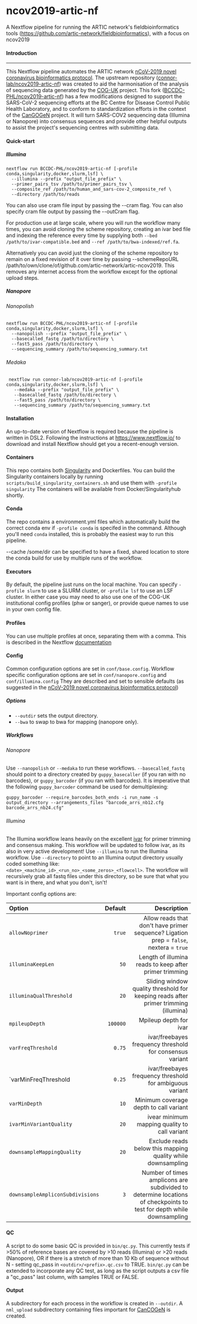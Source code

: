 # ncov2019-artic-nf
A Nextflow pipeline for running the ARTIC network's fieldbioinformatics tools (https://github.com/artic-network/fieldbioinformatics), with a focus on ncov2019

#### Introduction

------------

This Nextflow pipeline automates the ARTIC network [nCoV-2019 novel coronavirus bioinformatics protocol](https://artic.network/ncov-2019/ncov2019-bioinformatics-sop.html "nCoV-2019 novel coronavirus bioinformatics protocol"). The upstream repository ([connor-lab/ncov2019-artic-nf](https://github.com/connor-lab/ncov2019-artic-nf)) was created to aid the harmonisation of the analysis of sequencing data generated by the [COG-UK](https://github.com/COG-UK) project. This fork ([BCCDC-PHL/ncov2019-artic-nf](https://github.com/BCCDC-PHL/ncov2019-artic-nf)) has a few modifications designed to support the SARS-CoV-2 sequencing efforts at the BC Centre for Disease Control Public Health Laboratory, and to conform to standardization efforts in the context of the [CanGOGeN](https://www.genomecanada.ca/en/cancogen) project. It will turn SARS-COV2 sequencing data (Illumina or Nanopore) into consensus sequences and provide other helpful outputs to assist the project's sequencing centres with submitting data.
 

#### Quick-start
##### Illumina

```
nextflow run BCCDC-PHL/ncov2019-artic-nf [-profile conda,singularity,docker,slurm,lsf] \
  --illumina --prefix "output_file_prefix" \
  --primer_pairs_tsv /path/to/primer_pairs_tsv \
  --composite_ref /path/to/human_and_sars-cov-2_composite_ref \
  --directory /path/to/reads 
```
You can also use cram file input by passing the --cram flag.
You can also specify cram file output by passing the --outCram flag.

For production use at large scale, where you will run the workflow many times, you can avoid cloning the scheme repository, creating an ivar bed file and indexing the reference every time by supplying both `--bed /path/to/ivar-compatible.bed` and `--ref /path/to/bwa-indexed/ref.fa`.

Alternatively you can avoid just the cloning of the scheme repository to remain on a fixed revision of it over time by passing --schemeRepoURL /path/to/own/clone/of/github.com/artic-network/artic-ncov2019. This removes any internet access from the workflow except for the optional upload steps.

##### Nanopore
###### Nanopolish

```
nextflow run BCCDC-PHL/ncov2019-artic-nf [-profile conda,singularity,docker,slurm,lsf] \
  --nanopolish --prefix "output_file_prefix" \
  --basecalled_fastq /path/to/directory \
  --fast5_pass /path/to/directory \
  --sequencing_summary /path/to/sequencing_summary.txt
```

###### Medaka

```
 nextflow run connor-lab/ncov2019-artic-nf [-profile conda,singularity,docker,slurm,lsf] \
   --medaka --prefix "output_file_prefix" \
   --basecalled_fastq /path/to/directory \
   --fast5_pass /path/to/directory \
   --sequencing_summary /path/to/sequencing_summary.txt
```

#### Installation
An up-to-date version of Nextflow is required because the pipeline is written in DSL2. Following the instructions at https://www.nextflow.io/ to download and install Nextflow should get you a recent-enough version. 

#### Containers
This repo contains both [Singularity]("https://sylabs.io/guides/3.0/user-guide/index.html") and Dockerfiles. You can build the Singularity containers locally by running `scripts/build_singularity_containers.sh` and use them with `-profile singularity` The containers will be available from Docker/Singularityhub shortly.

#### Conda
The repo contains a environment.yml files which automatically build the correct conda env if `-profile conda` is specifed in the command. Although you'll need `conda` installed, this is probably the easiest way to run this pipeline.

--cache /some/dir can be specified to have a fixed, shared location to store the conda build for use by multiple runs of the workflow.

#### Executors
By default, the pipeline just runs on the local machine. You can specify `-profile slurm` to use a SLURM cluster, or `-profile lsf` to use an LSF cluster. In either case you may need to also use one of the COG-UK institutional config profiles (phw or sanger), or provide queue names to use in your own config file.

#### Profiles
You can use multiple profiles at once, separating them with a comma. This is described in the Nextflow [documentation](https://www.nextflow.io/docs/latest/config.html#config-profiles) 

#### Config
Common configuration options are set in `conf/base.config`. Workflow specific configuration options are set in `conf/nanopore.config` and `conf/illumina.config` They are described and set to sensible defaults (as suggested in the [nCoV-2019 novel coronavirus bioinformatics protocol](https://artic.network/ncov-2019/ncov2019-bioinformatics-sop.html "nCoV-2019 novel coronavirus bioinformatics protocol"))

##### Options
- `--outdir` sets the output directory.
- `--bwa` to swap to bwa for mapping (nanopore only).

##### Workflows

###### Nanopore
Use `--nanopolish` or `--medaka` to run these workflows. `--basecalled_fastq` should point to a directory created by `guppy_basecaller` (if you ran with no barcodes), or `guppy_barcoder` (if you ran with barcodes). It is imperative that the following `guppy_barcoder` command be used for demultiplexing:

```
guppy_barcoder --require_barcodes_both_ends -i run_name -s output_directory --arrangements_files "barcode_arrs_nb12.cfg barcode_arrs_nb24.cfg"
```

###### Illumina
The Illumina workflow leans heavily on the excellent [ivar](https://github.com/andersen-lab/ivar) for primer trimming and consensus making. This workflow will be updated to follow ivar, as its also in very active development! Use `--illumina` to run the Illumina workflow. Use `--directory` to point to an Illumina output directory usually coded something like: `<date>_<machine_id>_<run_no>_<some_zeros>_<flowcell>`. The workflow will recursively grab all fastq files under this directory, so be sure that what you want is in there, and what you don't, isn't! 

Important config options are:

| Option                           | Default  | Description                                                                                                         |
|:---------------------------------|---------:|--------------------------------------------------------------------------------------------------------------------:|
| `allowNoprimer`                  | `true`   | Allow reads that don't have primer sequence? Ligation prep = `false`, nextera = `true`                              |
| `illuminaKeepLen`                | `50`     | Length of illumina reads to keep after primer trimming                                                              |
| `illuminaQualThreshold`          | `20`     | Sliding window quality threshold for keeping reads after primer trimming (illumina)                                 |
| `mpileupDepth`                   | `100000` | Mpileup depth for ivar                                                                                              |
| `varFreqThreshold`               | `0.75`   | ivar/freebayes frequency threshold for consensus variant                                                            |
| `varMinFreqThreshold             | `0.25`   | ivar/freebayes frequency threshold for ambiguous variant                                                            |
| `varMinDepth`                    | `10`     | Minimum coverage depth to call variant                                                                    |
| `ivarMinVariantQuality`          | `20`     | ivear minimum mapping quality to call variant                                                                       |
| `downsampleMappingQuality`       | `20`     | Exclude reads below this mapping quality while downsampling                                                         |
| `downsampleAmpliconSubdivisions` | `3`      | Number of times amplicons are subdivided to determine locations of checkpoints to test for depth while downsampling |


#### QC
A script to do some basic QC is provided in `bin/qc.py`. This currently tests if >50% of reference bases are covered by >10 reads (Illumina) or >20 reads (Nanopore), OR if there is a stretch of more than 10 Kb of sequence without N - setting qc_pass in `<outdir>/<prefix>.qc.csv` to TRUE. `bin/qc.py` can be extended to incorporate any QC test, as long as the script outputs a csv file a "qc_pass" last column, with samples TRUE or FALSE.

#### Output
A subdirectory for each process in the workflow is created in `--outdir`. A `nml_upload` subdirectory containing files important for [CanCOGeN](https://www.genomecanada.ca/en/cancogen) is created. 

